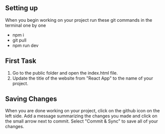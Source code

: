 ## Setting up

When you begin working on your project run these git commands in the terminal one by one
- npm i
- git pull
- npm run dev

## First Task

1. Go to the public folder and open the index.html file.
2. Update the title of the website from "React App" to the name of your project.

## Saving Changes

When you are done working on your project, click on the github icon on the left side.
Add a message summarizing the changes you made and click on the small arrow next to commit.
Select "Commit & Sync" to save all of your changes.
